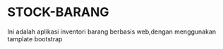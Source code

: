 # STOCK-BARANG
Ini adalah aplikasi inventori barang berbasis web,dengan menggunakan tamplate bootstrap
